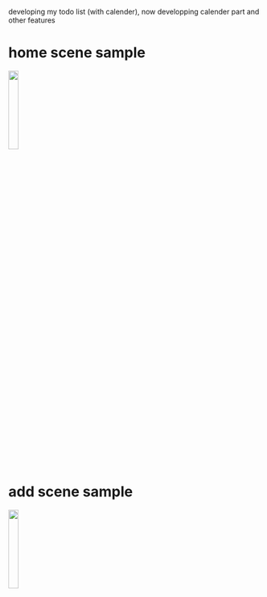 developing my todo list (with calender),
now developping calender part and other features

# home scene sample
<img src="https://github.com/LRun99/TodoList/assets/96586585/49154f08-904b-42fe-86f1-2dd852c7ddf0" width="20%">

# add scene sample
<img src="https://github.com/LRun99/TodoList/assets/96586585/a6fa1548-c78f-4ee5-aebb-422815fe2e9c" width="20%">

